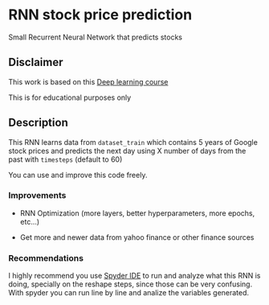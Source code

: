 # RNN stock price prediction

Small Recurrent Neural Network that predicts stocks


## Disclaimer

This work is based on this [Deep learning course](https://www.udemy.com/course/deeplearning/)

This is for educational purposes only

## Description

This RNN learns data from `dataset_train` which contains 5 years of Google 
stock prices and predicts the next day using X number of days from the past with
`timesteps` (default to 60)

You can use and improve this code freely.

### Improvements

- RNN Optimization (more layers, better hyperparameters, more epochs, etc...)

- Get more and newer data from yahoo finance or other finance sources

### Recommendations

I highly recommend you use [Spyder IDE](https://www.spyder-ide.org/) to run and 
analyze what this RNN is doing, specially on the reshape steps, since those
can be very confusing. With spyder you can run line by line and analize
the variables generated.
